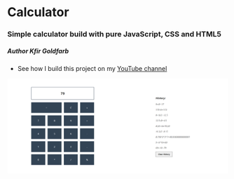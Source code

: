 # Calculator

### Simple calculator build with pure JavaScript, CSS and HTML5

##### Author Kfir Goldfarb

* See how I build this project on my [YouTube channel](https://www.youtube.com/watch?v=22DhrFqGUWM)

![calculator screenshot](https://github.com/kggold4/calculator/blob/master/images/calcnew.png)
